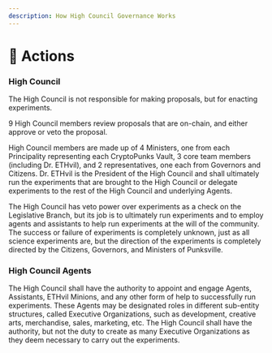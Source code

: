 ```yaml
---
description: How High Council Governance Works
---
```


# 🤠 Actions

### High Council&#x20;

The High Council is not responsible for making proposals, but for enacting experiments.&#x20;

&#x20;9 High Council members review proposals that are on-chain, and either approve or veto the proposal.&#x20;

High Council members are made up of 4 Ministers, one from each Principality representing each CryptoPunks Vault, 3 core team members (including Dr. ETHvil), and 2 representatives, one each from Governors and Citizens. Dr. ETHvil is the President of the High Council and shall ultimately run the experiments that are brought to the High Council or delegate experiments to the rest of the High Council and underlying Agents.

The High Council has veto power over experiments as a check on the Legislative Branch, but its job is to ultimately run experiments and to employ agents and assistants to help run experiments at the will of the community. The success or failure of experiments is completely unknown, just as all science experiments are, but the direction of the experiments is completely directed by the Citizens, Governors, and Ministers of Punksville.

### High Council Agents

The High Council shall have the authority to appoint and engage Agents, Assistants, ETHvil Minions, and any other form of help to successfully run experiments. These Agents may be designated roles in different sub-entity structures, called Executive Organizations, such as development, creative arts, merchandise, sales, marketing, etc. The High Council shall have the authority, but not the duty to create as many Executive Organizations as they deem necessary to carry out the experiments.
